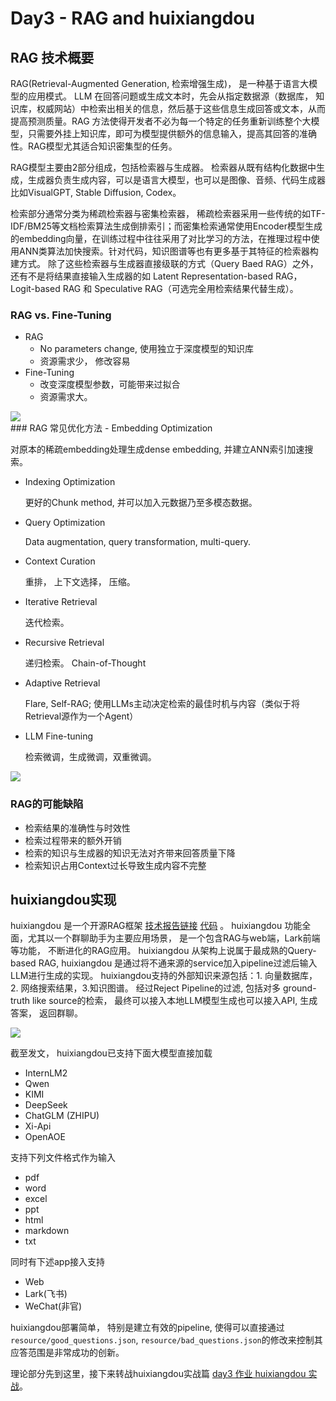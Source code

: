 # Day3 - RAG and huixiangdou
## RAG 技术概要
RAG(Retrieval-Augmented Generation, 检索增强生成)， 是一种基于语言大模型的应用模式。
LLM 在回答问题或生成文本时，先会从指定数据源（数据库， 知识库，权威网站）中检索出相关的信息，然后基于这些信息生成回答或文本，从而提高预测质量。RAG 方法使得开发者不必为每一个特定的任务重新训练整个大模型，只需要外挂上知识库，即可为模型提供额外的信息输入，提高其回答的准确性。RAG模型尤其适合知识密集型的任务。

RAG模型主要由2部分组成，包括检索器与生成器。
检索器从既有结构化数据中生成，生成器负责生成内容，可以是语言大模型，也可以是图像、音频、代码生成器比如VisualGPT, Stable Diffusion, Codex。

检索部分通常分类为稀疏检索器与密集检索器， 稀疏检索器采用一些传统的如TF-IDF/BM25等文档检索算法生成倒排索引；而密集检索通常使用Encoder模型生成的embedding向量，在训练过程中往往采用了对比学习的方法，在推理过程中使用ANN类算法加快搜索。针对代码，知识图谱等也有更多基于其特征的检索器构建方式。
除了这些检索器与生成器直接级联的方式（Query Baed RAG）之外， 还有不是将结果直接输入生成器的如 Latent Representation-based RAG，Logit-based RAG 和 Speculative RAG（可选完全用检索结果代替生成）。



### RAG vs. Fine-Tuning
- RAG
  - No parameters change, 使用独立于深度模型的知识库
  - 资源需求少， 修改容易
- Fine-Tuning
  - 改变深度模型参数，可能带来过拟合
  - 资源需求大。

<image src="img/rag_vs_ft.png"/>
<br/>
### RAG 常见优化方法
- Embedding Optimization

  对原本的稀疏embedding处理生成dense embedding, 并建立ANN索引加速搜索。
  
- Indexing Optimization

  更好的Chunk method, 并可以加入元数据乃至多模态数据。
  
- Query Optimization

  Data augmentation, query transformation, multi-query. 
  
- Context Curation

  重排， 上下文选择， 压缩。
  
- Iterative Retrieval

  迭代检索。
  
- Recursive Retrieval

  递归检索。 Chain-of-Thought
  
- Adaptive Retrieval

  Flare, Self-RAG; 使用LLMs主动决定检索的最佳时机与内容（类似于将Retrieval源作为一个Agent）
  
- LLM Fine-tuning

  检索微调，生成微调，双重微调。
  

<image src="img/rag_optim.png"/>
<br/>

### RAG的可能缺陷
- 检索结果的准确性与时效性
- 检索过程带来的额外开销
- 检索的知识与生成器的知识无法对齐带来回答质量下降
- 检索知识占用Context过长导致生成内容不完整


## huixiangdou实现
huixiangdou 是一个开源RAG框架 [技术报告链接](https://arxiv.org/abs/2401.08772)  [代码](https://github.com/InternLM/HuixiangDou) 。
huixiangdou 功能全面，尤其以一个群聊助手为主要应用场景， 是一个包含RAG与web端，Lark前端等功能， 不断进化的RAG应用。
huixiangdou 从架构上说属于最成熟的Query-based RAG, huixiangdou 是通过将不通来源的service加入pipeline过滤后输入LLM进行生成的实现。
huixiangdou支持的外部知识来源包括：1. 向量数据库， 2. 网络搜索结果，3.知识图谱。
经过Reject Pipeline的过滤, 包括对多 ground-truth like source的检索， 最终可以接入本地LLM模型生成也可以接入API, 生成答案， 返回群聊。

<image src="img/huixiangdou_arch.png"/>
<br/>

截至发文， huixiangdou已支持下面大模型直接加载
- InternLM2
- Qwen
- KIMI
- DeepSeek
- ChatGLM (ZHIPU)
- Xi-Api
- OpenAOE


支持下列文件格式作为输入
- pdf
- word
- excel
- ppt
- html
- markdown
- txt


同时有下述app接入支持
- Web
- Lark(飞书)
- WeChat(非官)

huixiangdou部署简单， 特别是建立有效的pipeline, 使得可以直接通过 `resource/good_questions.json`, `resource/bad_questions.json`的修改来控制其应答范围是非常成功的创新。

理论部分先到这里，接下来转战huixiangdou实战篇 [day3 作业 huixiangdou 实战](https://isenses.github.io/internlm/day3_homework)。
